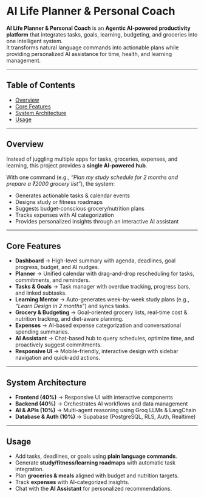 # AI Life Planner & Personal Coach

**AI Life Planner & Personal Coach** is an **Agentic AI-powered productivity platform** that integrates tasks, goals, learning, budgeting, and groceries into one intelligent system.  
It transforms natural language commands into actionable plans while providing personalized AI assistance for time, health, and learning management.  

---

## Table of Contents
- [Overview](#overview)  
- [Core Features](#core-features)  
- [System Architecture](#system-architecture)  
- [Usage](#usage)  

---

## Overview
Instead of juggling multiple apps for tasks, groceries, expenses, and learning, this project provides a **single AI-powered hub**.  

With one command (e.g., *“Plan my study schedule for 2 months and prepare a ₹2000 grocery list”*), the system:  
- Generates actionable tasks & calendar events  
- Designs study or fitness roadmaps  
- Suggests budget-conscious grocery/nutrition plans  
- Tracks expenses with AI categorization  
- Provides personalized insights through an interactive AI assistant  

---

## Core Features
- **Dashboard** → High-level summary with agenda, deadlines, goal progress, budget, and AI nudges.  
- **Planner** → Unified calendar with drag-and-drop rescheduling for tasks, commitments, and reminders.  
- **Tasks & Goals** → Task manager with overdue tracking, progress bars, and linked subtasks.  
- **Learning Mentor** → Auto-generates week-by-week study plans (e.g., *“Learn Design in 2 months”*) and syncs tasks.  
- **Grocery & Budgeting** → Goal-oriented grocery lists, real-time cost & nutrition tracking, and diet-aware planning.  
- **Expenses** → AI-based expense categorization and conversational spending summaries.  
- **AI Assistant** → Chat-based hub to query schedules, optimize time, and proactively suggest commitments.  
- **Responsive UI** → Mobile-friendly, interactive design with sidebar navigation and quick-add actions.  

---

## System Architecture
- **Frontend (40%)** → Responsive UI with interactive components  
- **Backend (40%)** → Orchestrates AI workflows and data management  
- **AI & APIs (10%)** → Multi-agent reasoning using Groq LLMs & LangChain  
- **Database & Auth (10%)** → Supabase (PostgreSQL, RLS, Auth, Realtime)  

---

## Usage
- Add tasks, deadlines, or goals using **plain language commands**.  
- Generate **study/fitness/learning roadmaps** with automatic task integration.  
- Plan **groceries & meals** aligned with budget and nutrition targets.  
- Track **expenses** with AI-categorized insights.  
- Chat with the **AI Assistant** for personalized recommendations.  
